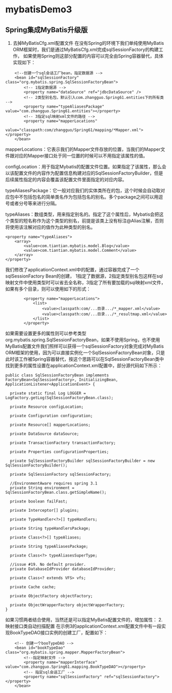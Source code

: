 # mybatisDemo3
## Spring集成MyBatis升级版
1. 去掉MyBatisCfg.xml配置文件
在没有Spring的环境下我们单纯使用MyBatis ORM框架时，我们是通过MyBatisCfg.xml完成sqlSessionFactory的构建工作，
如果使用Spring则这部分配置的内容可以完全由Spring容器替代，具体实现如下：
```
    <!--创建一个sql会话工厂bean，指定数据源 -->
    <bean id="sqlSessionFactory" class="org.mybatis.spring.SqlSessionFactoryBean">
        <!-- 1指定数据源 -->
        <property name="dataSource" ref="jdbcDataSource" />
        <!-- 2类型别名包，默认引入com.zhangguo.Spring61.entities下的所有类 -->
        <property name="typeAliasesPackage" value="com.zhangguo.Spring61.entities"></property>
        <!-- 3指定sql映射xml文件的路径 -->
        <property name="mapperLocations"
            value="classpath:com/zhangguo/Spring61/mapping/*Mapper.xml"></property>
    </bean>
```
mapperLocations：它表示我们的Mapper文件存放的位置，当我们的Mapper文件跟对应的Mapper接口处于同一位置的时候可以不用指定该属性的值。

configLocation：用于指定Mybatis的配置文件位置。如果指定了该属性，那么会以该配置文件的内容作为配置信息构建对应的SqlSessionFactoryBuilder，但是后续属性指定的内容会覆盖该配置文件里面指定的对应内容。

typeAliasesPackage：它一般对应我们的实体类所在的包，这个时候会自动取对应包中不包括包名的简单类名作为包括包名的别名。多个package之间可以用逗号或者分号等来进行分隔。

typeAliases：数组类型，用来指定别名的。指定了这个属性后，Mybatis会把这个类型的短名称作为这个类型的别名，前提是该类上没有标注@Alias注解，否则将使用该注解对应的值作为此种类型的别名。
```
<property name="typeAliases">
    <array>
        <value>com.tiantian.mybatis.model.Blog</value>
        <value>com.tiantian.mybatis.model.Comment</value>
    </array>
</property>
```
我们修改了applicationContext.xml中的配置，通过容器完成了一个sqlSessionFactory Bean的创建， 1指定了数据源，2指定类型别名包这样在sql映射文件中使用类型时可以省去全名称，3指定了所有要加载的sql映射xml文件，如果有多个目录，则可以使用如下的形式：
```
        <property name="mapperLocations">
            <list>
                <value>classpath:com/...目录.../*_mapper.xml</value>
                <value>classpath:com/...目录.../*_resultmap.xml</value>
            </list>
        </property>
```
如果需要设置更多的属性则可以参考类型org.mybatis.spring.SqlSessionFactoryBean，如果不使用Spring，也不使用MyBatis配置文件我们照样可以获得一个sqlSessionFactory对象完成对MyBatis ORM框架的使用，因为可以直接实例化一个SqlSessionFactoryBean对象，只是此时该工作被Spring容器替代，按这个思路可以在SqlSessionFactoryBean类中找到更多的属性设置在applicationContext.xml配置中，部分源代码如下所示：
```
public class SqlSessionFactoryBean implements FactoryBean<SqlSessionFactory>, InitializingBean, ApplicationListener<ApplicationEvent> {

  private static final Log LOGGER = LogFactory.getLog(SqlSessionFactoryBean.class);

  private Resource configLocation;

  private Configuration configuration;

  private Resource[] mapperLocations;

  private DataSource dataSource;

  private TransactionFactory transactionFactory;

  private Properties configurationProperties;

  private SqlSessionFactoryBuilder sqlSessionFactoryBuilder = new SqlSessionFactoryBuilder();

  private SqlSessionFactory sqlSessionFactory;

  //EnvironmentAware requires spring 3.1
  private String environment = SqlSessionFactoryBean.class.getSimpleName();

  private boolean failFast;

  private Interceptor[] plugins;

  private TypeHandler<?>[] typeHandlers;

  private String typeHandlersPackage;

  private Class<?>[] typeAliases;

  private String typeAliasesPackage;

  private Class<?> typeAliasesSuperType;

  //issue #19. No default provider.
  private DatabaseIdProvider databaseIdProvider;

  private Class<? extends VFS> vfs;

  private Cache cache;

  private ObjectFactory objectFactory;

  private ObjectWrapperFactory objectWrapperFactory;
}
```
如果习惯两者结合使用，当然还是可以指定MyBatis配置文件的，增加属性：<property name="configLocation" value="classpath:MyBatisCfg.xml"></property>
2. 映射接口类自动扫描配置
在示例3的applicationContext.xml配置文件中有一段实现BookTypeDAO接口实例的创建工厂，配置如下：
```
    <!-- 创建一个booTypeDAO -->
    <bean id="bookTypeDao" class="org.mybatis.spring.mapper.MapperFactoryBean">
        <!--指定映射文件 -->
        <property name="mapperInterface" value="com.zhangguo.Spring61.mapping.BookTypeDAO"></property>
        <!-- 指定sql会话工厂 -->
        <property name="sqlSessionFactory" ref="sqlSessionFactory"></property>
    </bean>
```
